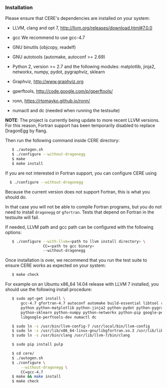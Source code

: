 ### Installation

Please ensure that CERE's dependencies are installed on your system:

  * LLVM, clang and opt 7, http://llvm.org/releases/download.html#7.0.0

  * gcc
    We recommend to use gcc-4.7 

  * GNU binutils (objcopy, readelf)

  * GNU autotools (automake, autoconf >= 2.69)

  * Python 2, version >= 2.7 and the following modules: matplotlib, jinja2,
    networkx, numpy, pydot, pygraphviz, sklearn

  * Graphviz, http://www.graphviz.org

  * gperftools, http://code.google.com/p/gperftools/

  * ronn, https://rtomayko.github.io/ronn/

  * numactl and dc (needed when running the testsuite)

**NOTE**: The project is currently being update to more recent LLVM versions.
For this reason, Fortran support has been temporarily disabled to replace
DragonEgg by flang.

Then run the following command inside CERE directory:

```bash
   $ ./autogen.sh
   $ ./configure --without-dragonegg
   $ make
   $ make install
```

If you are not interested in Fortran support, you can configure CERE using

```bash
  $ ./configure --without-dragonegg
```

Because the current version does not support Fortran, this is what you should do.

In that case you will not be able to compile Fortran programs, but you do not
need to install `dragonegg` or `gfortran`. Tests that depend on Fortran in the
testsuite will fail.

If needed, LLVM path and gcc path can be configured with the
following options:

```bash
   $ ./configure --with-llvm=<path to llvm install directory> \
                 CC=<path to gcc binary>
                 --without-dragonegg
```

Once installation is over, we recommend that you run the test suite to ensure
CERE works as expected on your system:

```bash
   $ make check
```

For example on an Ubuntu x86_64 14.04 release with LLVM 7 installed, you should use the following
install procedure:

```bash
   $ sudo apt-get install \
       gcc-4.7 gfortran-4.7 autoconf automake build-essential libtool ruby-ronn \
       python python-matplotlib python-jinja2 python-pydot python-pygraphviz \
       python-sklearn python-numpy python-networkx python-pip google-perftools \
       libgoogle-perftools-dev numactl dc

   $ sudo ln -s /usr/bin/llvm-config-7 /usr/local/bin/llvm-config
   $ sudo ln -s /usr/lib/x86_64-linux-gnu/libgfortran.so.3 /usr/lib/libgfortran.so
   $ sudo ln -s /usr/bin/clang /usr/lib/llvm-7/bin/clang

   $ sudo pip install pulp

   $ cd cere/
   $ ./autogen.sh
   $ ./configure \
       --without-dragonegg \
       CC=gcc-4.7
   $ make && make install
   $ make check
```
